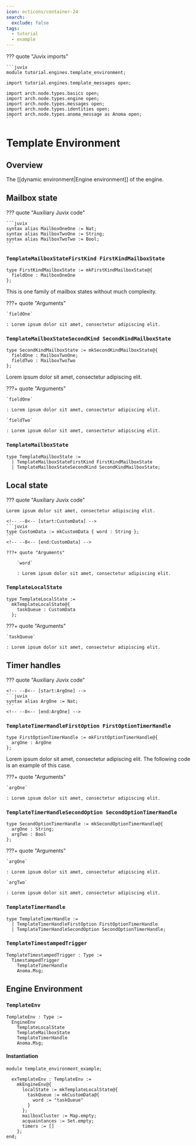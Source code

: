 ```yaml
---
icon: octicons/container-24
search:
  exclude: false
tags:
  - tutorial
  - example
---
```


??? quote "Juvix imports"

    ```juvix
    module tutorial.engines.template_environment;

    import tutorial.engines.template_messages open;

    import arch.node.types.basics open;
    import arch.node.types.engine open;
    import arch.node.types.messages open;
    import arch.node.types.identities open;
    import arch.node.types.anoma_message as Anoma open;
    ```

# Template Environment

## Overview

The [[dynamic environment|Engine environment]] of the engine.

## Mailbox state

??? quote "Auxiliary Juvix code"

    ```juvix
    syntax alias MailboxOneOne := Nat;
    syntax alias MailboxTwoOne := String;
    syntax alias MailboxTwoTwo := Bool;
    ```

### `TemplateMailboxStateFirstKind FirstKindMailboxState`

<!-- --8<-- [start:FirstKindMailboxState] -->
```juvix
type FirstKindMailboxState := mkFirstKindMailboxState@{
  fieldOne : MailboxOneOne
};
```
<!-- --8<-- [end:FirstKindMailboxState] -->

This is one family of mailbox states without much complexity.

???+ quote "Arguments"

    `fieldOne`

    : Lorem ipsum dolor sit amet, consectetur adipiscing elit.


### `TemplateMailboxStateSecondKind SecondKindMailboxState`

<!-- --8<-- [start:SecondKindMailboxState] -->
```juvix
type SecondKindMailboxState := mkSecondKindMailboxState@{
  fieldOne : MailboxTwoOne;
  fieldTwo : MailboxTwoTwo
};
```
<!-- --8<-- [end:SecondKindMailboxState] -->

Lorem ipsum dolor sit amet, consectetur adipiscing elit.

???+ quote "Arguments"

    `fieldOne`

    : Lorem ipsum dolor sit amet, consectetur adipiscing elit.

    `fieldTwo`

    : Lorem ipsum dolor sit amet, consectetur adipiscing elit.

### `TemplateMailboxState`

<!-- --8<-- [start:TemplateMailboxState] -->
```juvix
type TemplateMailboxState :=
  | TemplateMailboxStateFirstKind FirstKindMailboxState
  | TemplateMailboxStateSecondKind SecondKindMailboxState;
```
<!-- --8<-- [end:TemplateMailboxState] -->

## Local state

??? quote "Auxiliary Juvix code"

    Lorem ipsum dolor sit amet, consectetur adipiscing elit.

    <!-- --8<-- [start:CustomData] -->
    ```juvix
    type CustomData := mkCustomData { word : String };
    ```
    <!-- --8<-- [end:CustomData] -->

    ???+ quote "Arguments"

        `word`

        : Lorem ipsum dolor sit amet, consectetur adipiscing elit.

### `TemplateLocalState`

<!-- --8<-- [start:TemplateLocalState] -->
```juvix
type TemplateLocalState :=
  mkTemplateLocalState@{
    taskQueue : CustomData
  };
```
<!-- --8<-- [end:TemplateLocalState] -->

???+ quote "Arguments"

    `taskQueue`

    : Lorem ipsum dolor sit amet, consectetur adipiscing elit.

## Timer handles

??? quote "Auxiliary Juvix code"

    <!-- --8<-- [start:ArgOne] -->
    ```juvix
    syntax alias ArgOne := Nat;
    ```
    <!-- --8<-- [end:ArgOne] -->

### `TemplateTimerHandleFirstOption FirstOptionTimerHandle`

<!-- --8<-- [start:FirstOptionTimerHandle] -->
```juvix
type FirstOptionTimerHandle := mkFirstOptionTimerHandle@{
  argOne : ArgOne
};
```
<!-- --8<-- [end:FirstOptionTimerHandle] -->

Lorem ipsum dolor sit amet, consectetur adipiscing elit. The following code is
an example of this case.

???+ quote "Arguments"

    `argOne`

    : Lorem ipsum dolor sit amet, consectetur adipiscing elit.

### `TemplateTimerHandleSecondOption SecondOptionTimerHandle`

<!-- --8<-- [start:SecondOptionTimerHandle] -->
```juvix
type SecondOptionTimerHandle := mkSecondOptionTimerHandle@{
  argOne : String;
  argTwo : Bool
};
```
<!-- --8<-- [end:SecondOptionTimerHandle] -->

???+ quote "Arguments"

    `argOne`

    : Lorem ipsum dolor sit amet, consectetur adipiscing elit.

    `argTwo`

    : Lorem ipsum dolor sit amet, consectetur adipiscing elit.

### `TemplateTimerHandle`

<!-- --8<-- [start:TemplateTimerHandle] -->
```juvix
type TemplateTimerHandle :=
  | TemplateTimerHandleFirstOption FirstOptionTimerHandle
  | TemplateTimerHandleSecondOption SecondOptionTimerHandle;
```
<!-- --8<-- [end:TemplateTimerHandle] -->

### `TemplateTimestampedTrigger`

<!-- --8<-- [start:TemplateTimestampedTrigger] -->
```juvix
TemplateTimestampedTrigger : Type :=
  TimestampedTrigger
    TemplateTimerHandle
    Anoma.Msg;
```
<!-- --8<-- [end:TemplateTimestampedTrigger] -->

## Engine Environment

### `TemplateEnv`

<!-- --8<-- [start:TemplateEnv] -->
```juvix
TemplateEnv : Type :=
  EngineEnv
    TemplateLocalState
    TemplateMailboxState
    TemplateTimerHandle
    Anoma.Msg;
```
<!-- --8<-- [end:TemplateEnv] -->

#### Instantiation

<!-- --8<-- [start:exTemplateEnv] -->
```juvix extract-module-statements
module template_environment_example;

  exTemplateEnv : TemplateEnv :=
    mkEngineEnv@{
      localState := mkTemplateLocalState@{
        taskQueue := mkCustomData@{
          word := "taskQueue"
        }
      };
      mailboxCluster := Map.empty;
      acquaintances := Set.empty;
      timers := []
    };
end;
```
<!-- --8<-- [end:exTemplateEnv] -->
